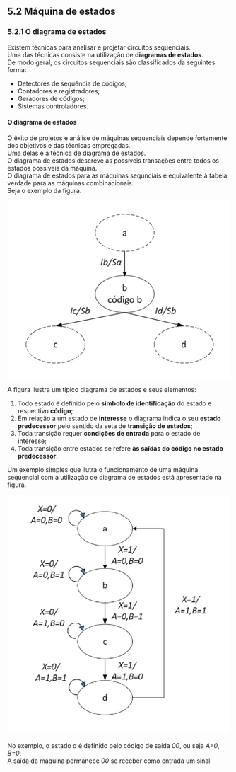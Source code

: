 ## 5.2 Máquina de estados

### 5.2.1 O diagrama de estados

Existem técnicas para analisar e projetar circuitos sequenciais.  
Uma das técnicas consiste na utilização de **diagramas de estados**.  
De modo geral, os circuitos sequenciais são classificados da seguintes forma:  
- Detectores de sequência de códigos;
- Contadores e registradores;
- Geradores de códigos;
- Sistemas controladores.

#### O diagrama de estados
O êxito de projetos e análise de máquinas sequenciais depende fortemente dos objetivos e das técnicas empregadas.  
Uma delas é a técnica de diagrama de estados.  
O diagrama de estados descreve as possíveis transações entre todos os estados possíveis da máquina.    
O diagrama de estados para as máquinas sequnciais é equivalente à tabela verdade para as máquinas combinacionais.  
Seja o exemplo da figura.

![Diagrama de estados](/sisdig_aulas/images_sisdig/diagramaestados.jpg)

A figura ilustra um típico diagrama de estados e seus elementos:
1. Todo estado é definido pelo **símbolo de identificação** do estado e respectivo **código**;
2. Em relação a um estado de **interesse** o diagrama indica o seu **estado predecessor** pelo sentido da seta de **transição de estados**;
3. Toda transição requer **condições de entrada** para o estado de interesse;
4. Toda transição entre estados se refere **às saídas do código no estado predecessor**.

Um exemplo simples que ilutra o funcionamento de uma máquina sequencial com a utilização de diagrama de estados está apresentado na figura.

![Exemplo diagrama de estados](/sisdig_aulas/images_sisdig/exemplodiagramaestados.jpg)

No exemplo, o estado *a* é definido pelo código de saída *00*, ou seja *A=0*, *B=0*.  
A saída da máquina permanece *00* se receber como entrada um sinal  
